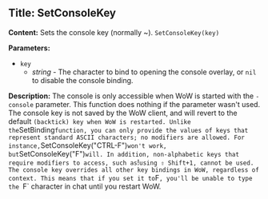 ## Title: SetConsoleKey

**Content:**
Sets the console key (normally ~).
`SetConsoleKey(key)`

**Parameters:**
- `key`
  - *string* - The character to bind to opening the console overlay, or `nil` to disable the console binding.

**Description:**
The console is only accessible when WoW is started with the `-console` parameter. This function does nothing if the parameter wasn't used.
The console key is not saved by the WoW client, and will revert to the default ` (backtick) key when WoW is restarted.
Unlike the `SetBinding` function, you can only provide the values of keys that represent standard ASCII characters; no modifiers are allowed. For instance, `SetConsoleKey("CTRL-F")` won't work, but `SetConsoleKey("F")` will. In addition, non-alphabetic keys that require modifiers to access, such as `!` using ⇧ Shift+1, cannot be used.
The console key overrides all other key bindings in WoW, regardless of context. This means that if you set it to `F`, you'll be unable to type the `F` character in chat until you restart WoW.